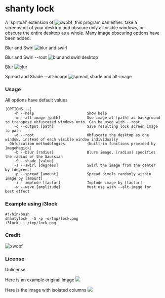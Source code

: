 # shanty lock

A 'spirtual' extension of ![xwobf](https://github.com/glindste/xwobf), this program can either:
take a screenshot of your desktop and obscure only all visible windows, or obscure the entire desktop as a whole.
Many image obscuring options have been added.

Blur and Swirl
![blur and swirl](http://i666.photobucket.com/albums/vv27/tres_dubiel1/b6s720_zpstpsc53wn.png)

Blur and Swirl --root
![blur and swirl desktop](http://i666.photobucket.com/albums/vv27/tres_dubiel1/i3sd_zpsvzf1vd4r.png)

Blur
![blur](http://i666.photobucket.com/albums/vv27/tres_dubiel1/b7_zpshnrbzwad.png)

Spread and Shade --alt-image
![spread, shade and alt-image](http://i666.photobucket.com/albums/vv27/tres_dubiel1/jetlocker_zpslfsp37cw.png)

### Usage

All options have default values

```
[OPTIONS...]
    -h --help                        Show help
    -m --alt-image [path]            Use image at [path] as background to transpose obfuscated windows onto. Can be used with --root
    -o --output [path]               Save resulting lock screen image to path
    -d --root                        Obfuscate the desktop as one window, instead of each visible window individually
  Obfuscation methodologies:         (built-in functions provided by ImageMagick)
    -b --blur [radius]               Blurs image. [radius] specifies the radius of the Gaussian
    -S --shade [value]
    -s --swirl [degrees]             Swirl the image from the center by [degrees]
    -p --spread [amount]             Spread pixels randomly within image by [amount]
    -i --implode [factor]            Implode image by [factor]
    -w --wave [amplitude]            Must use with --alt-image for best effect
```

### Example using i3lock

```
#!/bin/bash
shantylock  -S -p -o/tmp/lock.png
i3lock -i /tmp/lock.png
```

### Credit

![xwobf](https://github.com/glindste/xwobf)

### License

Unlicense


Here is an example original Image ![](http://i666.photobucket.com/albums/vv27/tres_dubiel1/Optimized-DOC010-000_zpsfslowpk0.jpg)

Here is the image with isolated columns ![](http://i666.photobucket.com/albums/vv27/tres_dubiel1/result_zpsovgd2s5y.png)
